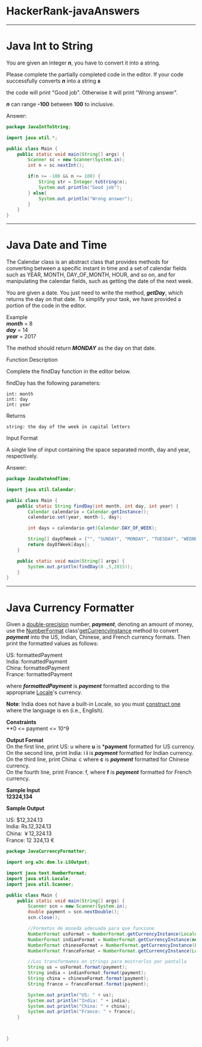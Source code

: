 # HackerRank-javaAnswers
---
# Java Int to String

You are given an integer ***n***, you have to convert it into a string.

Please complete the partially completed code in the editor. If your code successfully converts ***n***
into a string ***s***

the code will print "Good job". Otherwise it will print "Wrong answer".

 ***n*** can range **-100** between **100** to inclusive.

Answer:  
```Java
package JavaIntToString;

import java.util.*;

public class Main {
    public static void main(String[] args) {
        Scanner sc = new Scanner(System.in);
        int n = sc.nextInt();

        if(n >= -100 && n <= 100) {
            String str = Integer.toString(n);
            System.out.println("Good job");
        } else{
            System.out.println("Wrong answer");
        }
    }
}
```

 
---
# Java Date and Time

The Calendar class is an abstract class that provides methods for converting between a specific instant in time and a set of calendar fields such as YEAR, MONTH, DAY_OF_MONTH, HOUR, and so on, and for manipulating the calendar fields, such as getting the date of the next week.

You are given a date. You just need to write the method, ***getDay***, which returns the day on that date. To simplify your task, we have provided a portion of the code in the editor.

Example  
***month*** = 8  
***day*** = 14  
***year*** = 2017  

The method should return ***MONDAY***  as the day on that date. 

Function Description

Complete the findDay function in the editor below.

findDay has the following parameters:  

    int: month  
    int: day  
    int: year  

Returns  

    string: the day of the week in capital letters  

Input Format  

A single line of input containing the space separated month, day and year, respectively.

Answer:  
```Java
package JavaDateAndTime;

import java.util.Calendar;

public class Main {
    public static String findDay(int month, int day, int year) {
        Calendar calendario = Calendar.getInstance();
        calendario.set(year, month-1, day);

        int days = calendario.get(Calendar.DAY_OF_WEEK);

        String[] dayOfWeek = {"", "SUNDAY", "MONDAY", "TUESDAY", "WEDNESDAY", "THURSDAY", "FRIDAY", "SATURDAY",};
        return dayOfWeek[days];
    }

    public static void main(String[] args) {
        System.out.println(findDay(8 ,5,2015));
    }
}
```
---
# Java Currency Formatter
Given a [double-precision](https://en.wikipedia.org/wiki/Double-precision_floating-point_format) number, ***payment***, denoting an amount of money, use the [NumberFormat](https://docs.oracle.com/javase/8/docs/api/java/text/NumberFormat.html) class'[getCurrencyInstance](https://docs.oracle.com/javase/8/docs/api/java/text/NumberFormat.html#getCurrencyInstance-java.util.Locale-) method to convert ***payment*** into the US, Indian, Chinese, and French currency formats. Then print the formatted values as follows:  
  
US: formattedPayment  
India: formattedPayment  
China: formattedPayment  
France: formattedPayment  
  
where ***formattedPayment*** is ***payment*** formatted according to the appropriate [Locale](https://docs.oracle.com/javase/8/docs/api/java/util/Locale.html)'s currency.  
  
**Note**: India does not have a built-in Locale, so you must [construct one](https://docs.oracle.com/javase/8/docs/api/java/util/Locale.html#Locale-java.lang.String-java.lang.String-) where the language is en (i.e., English).  
  
**Constraints**  
**0 <= payment <= 10^9
  
**Output Format**  
On the first line, print US: u where **u** is ***payment** formatted for US currency.  
On the second line, print India: i  **i** is ***payment*** formatted for Indian currency.  
On the third line, print China: c where **c** is ***payment*** formatted for Chinese currency.  
On the fourth line, print France: f, where **f** is ***payment*** formatted for French currency.    
  
**Sample Input**  
**12324,134**

**Sample Output**  

US: $12,324.13  
India: Rs.12,324.13  
China: ￥12,324.13  
France: 12 324,13 €  
```Java
package JavaCurrencyFormatter;

import org.w3c.dom.ls.LSOutput;

import java.text.NumberFormat;
import java.util.Locale;
import java.util.Scanner;

public class Main {
    public static void main(String[] args) {
        Scanner scn = new Scanner(System.in);
        double payment = scn.nextDouble();
        scn.close();

        //Formatos de moneda adecuada para que funcione
        NumberFormat usFormat = NumberFormat.getCurrencyInstance(Locale.US);
        NumberFormat indianFormat = NumberFormat.getCurrencyInstance(new Locale("en", "IN"));
        NumberFormat chineseFormat = NumberFormat.getCurrencyInstance(Locale.CHINA);
        NumberFormat franceFormat = NumberFormat.getCurrencyInstance(Locale.FRANCE);

        //Los transformamos en strings para mostrarlos por pantalla
        String us = usFormat.format(payment);
        String india = indianFormat.format(payment);
        String china = chineseFormat.format(payment);
        String france = franceFormat.format(payment);

        System.out.println("US: " + us);
        System.out.println("India: " + india);
        System.out.println("China: " + china);
        System.out.println("France: " + france);
    }



}
```
